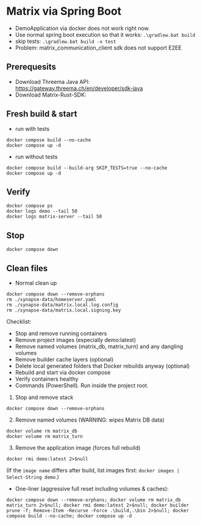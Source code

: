 # Matrix via Spring Boot

- DemoApplication via docker does not work right now.
- Use normal spring boot execution so that it works: `.\gradlew.bat build` 
- skip tests: `.\gradlew.bat build -x test`
- Problem: matrix_communication_client sdk does not support E2EE

## Prerequesits
- Download Threema Java API: https://gateway.threema.ch/en/developer/sdk-java
- Download Matrix-Rust-SDK: 

## Fresh build & start
- run with tests
```
docker compose build --no-cache
docker compose up -d
```

- run without tests
```
docker compose build --build-arg SKIP_TESTS=true --no-cache
docker compose up -d
```

## Verify
```
docker compose ps
docker logs demo --tail 50
docker logs matrix-server --tail 50
```
## Stop
```
docker compose down
```

## Clean files
- Normal clean up
```
docker compose down --remove-orphans
rm ./synapse-data/homeserver.yaml
rm ./synapse-data/matrix.local.log.config
rm ./synapse-data/matrix.local.signing.key
```
Checklist:
- Stop and remove running containers
- Remove project images (especially demo:latest)
- Remove named volumes (matrix_db, matrix_turn) and any dangling volumes
- Remove builder cache layers (optional)
- Delete local generated folders that Docker rebuilds anyway (optional)
- Rebuild and start via docker compose
- Verify containers healthy
- Commands (PowerShell). Run inside the project root.

1. Stop and remove stack
```
docker compose down --remove-orphans
```

2. Remove named volumes (WARNING: wipes Matrix DB data)
```
docker volume rm matrix_db
docker volume rm matrix_turn
```

3. Remove the application image (forces full rebuild)
```
docker rmi demo:latest 2>$null
```
(If the `image name` differs after build, list images first: `docker images | Select-String demo`.)


- One-liner (aggressive full reset including volumes & caches):
```
docker compose down --remove-orphans; docker volume rm matrix_db matrix_turn 2>$null; docker rmi demo:latest 2>$null; docker builder prune -f; Remove-Item -Recurse -Force .\build,.\bin 2>$null; docker compose build --no-cache; docker compose up -d
```